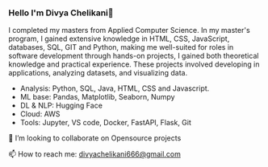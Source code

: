 ### Hello I'm Divya Chelikani👋

I completed my masters from Applied Computer Science. In my master's program, I gained extensive knowledge in HTML, CSS, JavaScript, databases, SQL, GIT and Python, making me well-suited for roles in software development through hands-on projects, I gained both theoretical knowledge and practical experience. These projects involved developing in applications, analyzing datasets, and visualizing data.

- Analysis: Python, SQL, Java, HTML, CSS and Javascript.
- ML base: Pandas, Matplotlib, Seaborn, Numpy
- DL & NLP: Hugging Face
- Cloud: AWS
- Tools: Jupyter, VS code, Docker, FastAPI, Flask, Git

💞️ I’m looking to collaborate on Opensource projects

📫 How to reach me: divyachelikani666@gmail.com










